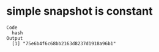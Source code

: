 # simple snapshot is constant

    Code
      hash
    Output
      [1] "75e6b4f6c68bb2163d8237d1918a96b1"


